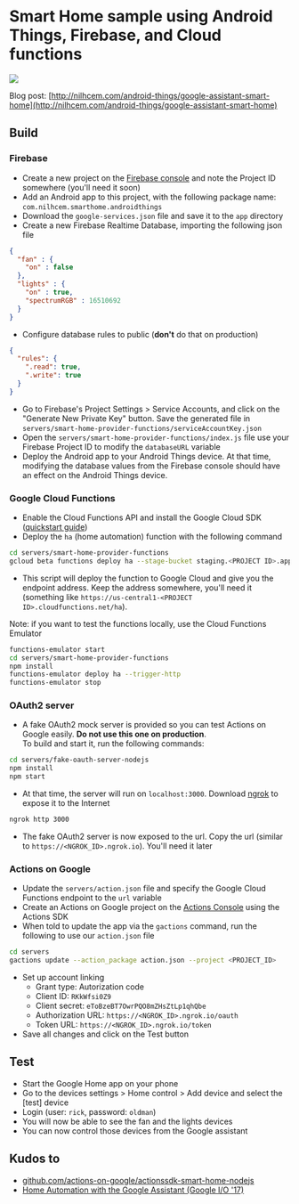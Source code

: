# Smart Home sample using Android Things, Firebase, and Cloud functions

![](https://raw.githubusercontent.com/Nilhcem/smarthome-androidthings/master/photo.jpg)

Blog post: [http://nilhcem.com/android-things/google-assistant-smart-home](http://nilhcem.com/android-things/google-assistant-smart-home)

## Build

### Firebase

* Create a new project on the [Firebase console](https://console.firebase.google.com) and note the Project ID somewhere (you'll need it soon)
* Add an Android app to this project, with the following package name: `com.nilhcem.smarthome.androidthings`
* Download the `google-services.json` file and save it to the `app` directory
* Create a new Firebase Realtime Database, importing the following json file
```json
{
  "fan" : {
    "on" : false
  },
  "lights" : {
    "on" : true,
    "spectrumRGB" : 16510692
  }
}
```
* Configure database rules to public (**don't** do that on production)
```json
{
  "rules": {
    ".read": true,
    ".write": true
  }
}
```
* Go to Firebase's Project Settings > Service Accounts, and click on the "Generate New Private Key" button. Save the generated file in `servers/smart-home-provider-functions/serviceAccountKey.json`
* Open the `servers/smart-home-provider-functions/index.js` file use your Firebase Project ID to modify the `databaseURL` variable
* Deploy the Android app to your Android Things device. At that time, modifying the database values from the Firebase console should have an effect on the Android Things device.

### Google Cloud Functions

* Enable the Cloud Functions API and install the Google Cloud SDK ([quickstart guide](https://cloud.google.com/functions/docs/quickstart))
* Deploy the `ha` (home automation) function with the following command
```bash
cd servers/smart-home-provider-functions
gcloud beta functions deploy ha --stage-bucket staging.<PROJECT ID>.appspot.com --trigger-http
```
* This script will deploy the function to Google Cloud and give you the endpoint address. Keep the address somewhere, you'll need it (something like `https://us-central1-<PROJECT ID>.cloudfunctions.net/ha`).

Note: if you want to test the functions locally, use the Cloud Functions Emulator
```bash
functions-emulator start
cd servers/smart-home-provider-functions
npm install
functions-emulator deploy ha --trigger-http
functions-emulator stop
```

### OAuth2 server

* A fake OAuth2 mock server is provided so you can test Actions on Google easily. **Do not use this one on production**.  
To build and start it, run the following commands:
```bash
cd servers/fake-oauth-server-nodejs
npm install
npm start
```

* At that time, the server will run on `localhost:3000`. Download [ngrok](http://ngrok.com/) to expose it to the Internet
```bash
ngrok http 3000
```

* The fake OAuth2 server is now exposed to the url. Copy the url (similar to `https://<NGROK_ID>.ngrok.io`). You'll need it later

### Actions on Google
* Update the `servers/action.json` file and specify the Google Cloud Functions endpoint to the `url` variable
* Create an Actions on Google project on the [Actions Console](https://console.actions.google.com/) using the Actions SDK
* When told to update the app via the `gactions` command, run the following to use our `action.json` file
```bash
cd servers
gactions update --action_package action.json --project <PROJECT_ID>
```
* Set up account linking  
  * Grant type: Autorization code  
  * Client ID: `RKkWfsi0Z9`  
  * Client secret: `eToBzeBT7OwrPQO8mZHsZtLp1qhQbe`  
  * Authorization URL: `https://<NGROK_ID>.ngrok.io/oauth`  
  * Token URL: `https://<NGROK_ID>.ngrok.io/token`  
* Save all changes and click on the Test button

## Test

* Start the Google Home app on your phone
* Go to the devices settings > Home control > Add device and select the [test] device
* Login (user: `rick`, password: `oldman`)
* You will now be able to see the fan and the lights devices
* You can now control those devices from the Google assistant

## Kudos to

* [github.com/actions-on-google/actionssdk-smart-home-nodejs](https://github.com/actions-on-google/actionssdk-smart-home-nodejs)
* [Home Automation with the Google Assistant (Google I/O '17) ](https://www.youtube.com/watch?v=NDI0H9F08n8)

